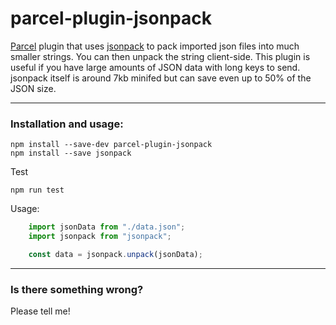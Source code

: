 # parcel-plugin-jsonpack

[Parcel](https://github.com/parcel-bundler/parcel) plugin that uses [jsonpack](https://github.com/rgcl/jsonpack) to pack imported json files into much smaller strings. You can then unpack the string client-side. This plugin is useful if you have large amounts of JSON data with long keys to send. jsonpack itself is around 7kb minifed but can save even up to 50% of the JSON size.

* * *

### Installation and usage:

`npm install --save-dev parcel-plugin-jsonpack`  
`npm install --save jsonpack`  

Test

`npm run test`  

Usage:
```javascript
    import jsonData from "./data.json";
    import jsonpack from "jsonpack";

    const data = jsonpack.unpack(jsonData);
```

* * *

### Is there something wrong?

Please tell me!